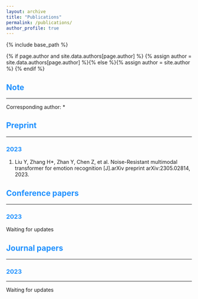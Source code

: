 ```yaml
---
layout: archive
title: "Publications"
permalink: /publications/
author_profile: true
---
```

{% include base_path %}

{% if page.author and site.data.authors[page.author] %}
  {% assign author = site.data.authors[page.author] %}{% else %}{% assign author = site.author %}
{% endif %}

## <span style="color:#1E90FF">Note</span>
------
Corresponding author: * 

## <span style="color:#1E90FF"> Preprint</span>
------
### <span style="color:#1E90FF">2023</span>
1. Liu Y, Zhang H*, Zhan Y, Chen Z, et al. Noise-Resistant multimodal transformer for emotion recognition [J].arXiv preprint arXiv:2305.02814, 2023.

## <span style="color:#1E90FF">Conference papers</span>
------
### <span style="color:#1E90FF">2023</span>
Waiting for updates

## <span style="color:#1E90FF">Journal papers</span>
------
### <span style="color:#1E90FF">2023</span>
------
Waiting for updates

<style>
hr:nth-of-type(1) {
 border-color: #1E90FF !important;
}
hr:nth-of-type(2) {
 border-color: #1E90FF !important;
}
hr:nth-of-type(3) {
 border-color: #1E90FF !important;
}
hr:nth-of-type(4) {
 border-color: #1E90FF !important;
}
</style>
